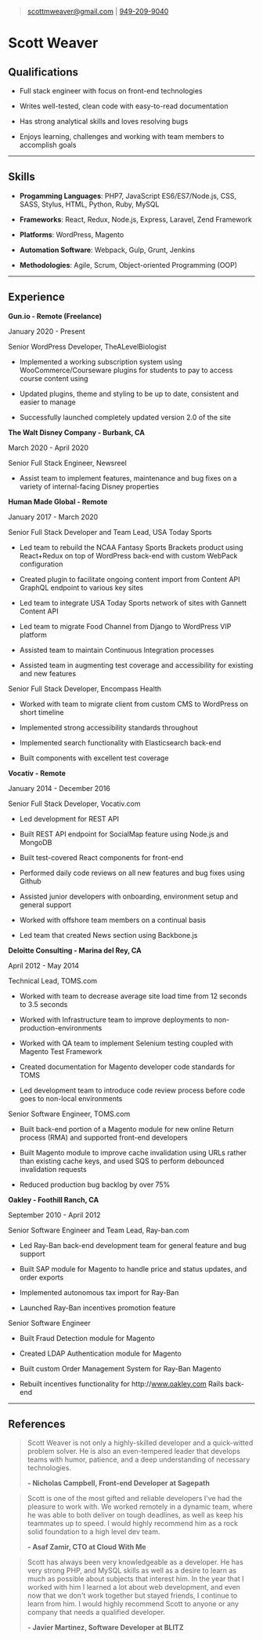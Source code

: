 > [scottmweaver@gmail.com](mailto:scottmweaver@gmail.com) | [949-209-9040](tel:949-209-9040)

# Scott Weaver

## Qualifications


- Full stack engineer with focus on front-end technologies


- Writes well-tested, clean code with easy-to-read documentation


- Has strong analytical skills and loves resolving bugs


- Enjoys learning, challenges and working with team members to accomplish goals


---

## Skills


- **Progamming Languages**: PHP7, JavaScript ES6&#x2F;ES7&#x2F;Node.js, CSS, SASS, Stylus, HTML, Python, Ruby, MySQL


- **Frameworks**: React, Redux, Node.js, Express, Laravel, Zend Framework


- **Platforms**: WordPress, Magento


- **Automation Software**: Webpack, Gulp, Grunt, Jenkins


- **Methodologies**: Agile, Scrum, Object-oriented Programming (OOP)


---

## Experience


**Gun.io - Remote (Freelance)**

January 2020 - Present


Senior WordPress Developer, TheALevelBiologist


- Implemented a working subscription system using WooCommerce&#x2F;Courseware plugins for students to pay to access course content using


- Updated plugins, theme and styling to be up to date, consistent and easier to manage


- Successfully launched completely updated version 2.0 of the site




**The Walt Disney Company - Burbank, CA**

March 2020 - April 2020


Senior Full Stack Engineer, Newsreel


- Assist team to implement features, maintenance and bug fixes on a variety of internal-facing Disney properties




**Human Made Global - Remote**

January 2017 - March 2020


Senior Full Stack Developer and Team Lead, USA Today Sports


- Led team to rebuild the NCAA Fantasy Sports Brackets product using React+Redux on top of WordPress back-end with custom WebPack configuration


- Created plugin to facilitate ongoing content import from Content API GraphQL endpoint to various key sites


- Led team to integrate USA Today Sports network of sites with Gannett Content API


- Led team to migrate Food Channel from Django to WordPress VIP platform


- Assisted team to maintain Continuous Integration processes


- Assisted team in augmenting test coverage and accessibility for existing and new features



Senior Full Stack Developer, Encompass Health


- Worked with team to migrate client from custom CMS to WordPress on short timeline


- Implemented strong accessibility standards throughout


- Implemented search functionality with Elasticsearch back-end


- Built components with excellent test coverage




**Vocativ - Remote**

January 2014 - December 2016


Senior Full Stack Developer, Vocativ.com


- Led development for REST API


- Built REST API endpoint for SocialMap feature using Node.js and MongoDB


- Built test-covered React components for front-end


- Performed daily code reviews on all new features and bug fixes using Github


- Assisted junior developers with onboarding, environment setup and general support


- Worked with offshore team members on a continual basis


- Led team that created News section using Backbone.js




**Deloitte Consulting - Marina del Rey, CA**

April 2012 - May 2014


Technical Lead, TOMS.com


- Worked with team to decrease average site load time from 12 seconds to 3.5 seconds


- Worked with Infrastructure team to improve deployments to non-production-environments


- Worked with QA team to implement Selenium testing coupled with Magento Test Framework


- Created documentation for Magento developer code standards for TOMS


- Led development team to introduce code review process before code goes to non-local environments



Senior Software Engineer, TOMS.com


- Built back-end portion of a Magento module for new online Return process (RMA) and supported front-end developers


- Built Magento module to improve cache invalidation using URLs rather than existing cache keys, and used SQS to perform debounced invalidation requests


- Reduced production bug backlog by over 75%




**Oakley - Foothill Ranch, CA**

September 2010 - April 2012


Senior Software Engineer and Team Lead, Ray-ban.com


- Led Ray-Ban back-end development team for general feature and bug support


- Built SAP module for Magento to handle price and status updates, and order exports


- Implemented autonomous tax import for Ray-Ban


- Launched Ray-Ban incentives promotion feature



Senior Software Engineer


- Built Fraud Detection module for Magento


- Created LDAP Authentication module for Magento


- Built custom Order Management System for Ray-Ban Magento


- Rebuilt incentives functionality for http:&#x2F;&#x2F;www.oakley.com Rails back-end




---

## References


> Scott Weaver is not only a highly-skilled developer and a quick-witted problem solver. He is also an even-tempered leader that develops teams with humor, patience, and a deep understanding of necessary technologies.
>
> **- Nicholas Campbell, Front-end Developer at Sagepath**


> Scott is one of the most gifted and reliable developers I&#39;ve had the pleasure to work with. We worked remotely in a dynamic team, where he was able to both deliver on tough deadlines, as well as keep his teammates up to speed. I would highly recommend him as a rock solid foundation to a high level dev team.
>
> **- Asaf Zamir, CTO at Cloud With Me**


> Scott has always been very knowledgeable as a developer. He has very strong PHP, and MySQL skills as well as a desire to learn as much as possible about subjects that interest him. In the year that I worked with him I learned a lot about web development, and even now that we don&#39;t work together but stayed friends, I continue to learn from him. I would highly recommend Scott to anyone or any company that needs a qualified developer.
>
> **- Javier Martinez, Software Developer at BLITZ**

